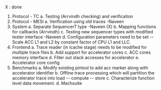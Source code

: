 X : done
1. Protocol - TC
    a. Testing (Arrvindh checking) and verification
2. Protocol - MESI
    a. Verification using old traces  -Naveen
3. System 
    a. Separate SequencerT type -Naveen (X)
    b. Mapping functions for callbacks (Arrvindh)
    c. Testing new sequencer types with modified tester interface  -Naveen
    d. Configuration parameters need to be set -- Scale ACC L1 and L2 by constant factor of CPU L1 and LLC.
4. Frontend
    a. Trace reader (in icache stage) needs to be modified for multiple trace files
    b. Add support for accelerator cores
    c. ACC cores memory interface 
    d. Filter out stack accesses for accelerator
    e. Accelerator core config
5. Benchmarks
    a. Modify existing pintool to add acc marker along with accelerator identifier
    b. Offline trace processing which will partition the accelerator trace into load -- compute -- store 
    c. Characterize function level data movement. 
    d. Machsuite